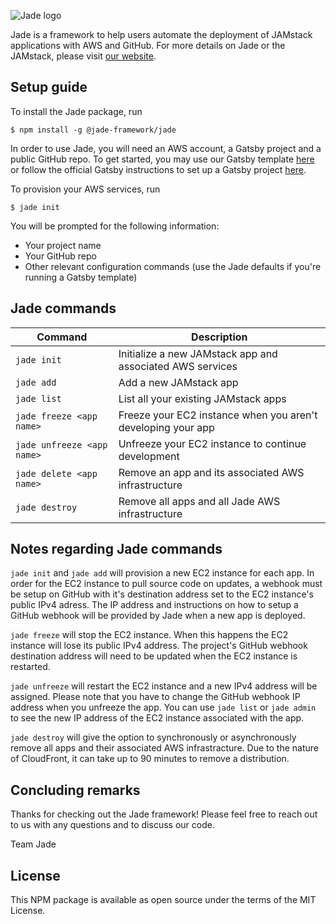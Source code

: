 ![Jade logo](https://i.imgur.com/hxu6ISd.png)

Jade is a framework to help users automate the deployment of JAMstack applications with AWS and GitHub. For more details on Jade or the JAMstack, please visit [our website](https://jadeframework.dev).

## Setup guide

To install the Jade package, run

    $ npm install -g @jade-framework/jade

In order to use Jade, you will need an AWS account, a Gatsby project and a public GitHub repo. To get started, you may use our Gatsby template [here](https://github.com/gatsbyjs/gatsby-starter-default) or follow the official Gatsby instructions to set up a Gatsby project [here](https://www.gatsbyjs.com/docs/quick-start/).

To provision your AWS services, run

    $ jade init

You will be prompted for the following information:

- Your project name
- Your GitHub repo
- Other relevant configuration commands (use the Jade defaults if you're running a Gatsby template)

## Jade commands

| Command                    | Description                                                  |
| -------------------------- | ------------------------------------------------------------ |
| `jade init`                | Initialize a new JAMstack app and associated AWS services    |
| `jade add`                 | Add a new JAMstack app                                       |
| `jade list`                | List all your existing JAMstack apps                         |
| `jade freeze <app name>`   | Freeze your EC2 instance when you aren't developing your app |
| `jade unfreeze <app name>` | Unfreeze your EC2 instance to continue development           |
| `jade delete <app name>`   | Remove an app and its associated AWS infrastructure          |
| `jade destroy`             | Remove all apps and all Jade AWS infrastructure              |

## Notes regarding Jade commands

`jade init` and `jade add` will provision a new EC2 instance for each app. In order for the EC2 instance to pull source code on updates, a webhook must be setup on GitHub with it's destination address set to the EC2 instance's public IPv4 adress. The IP address and instructions on how to setup a GitHub webhook will be provided by Jade when a new app is deployed.

`jade freeze` will stop the EC2 instance. When this happens the EC2 instance will lose its public IPv4 address. The project's GitHub webhook destination address will need to be updated when the EC2 instance is restarted.

`jade unfreeze` will restart the EC2 instance and a new IPv4 address will be assigned. Please note that you have to change the GitHub webhook IP address when you unfreeze the app. You can use `jade list` or `jade admin` to see the new IP address of the EC2 instance associated with the app.

`jade destroy` will give the option to synchronously or asynchronously remove all apps and their associated AWS infrastracture. Due to the nature of CloudFront, it can take up to 90 minutes to remove a distribution.

## Concluding remarks

Thanks for checking out the Jade framework! Please feel free to reach out to us with any questions and to discuss our code.

Team Jade

## License

This NPM package is available as open source under the terms of the MIT License.

